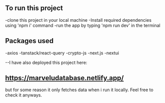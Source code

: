 ## To run this project

-clone this project in your local machine
-Install required dependencies using 'npm i' command
-run the app by typing 'npm run dev' in the terminal

## Packages used

-axios
-tanstack/react-query
-crypto-js
-next.js
-nextui

--I have also deployed this project here:

## https://marveludatabase.netlify.app/

but for some reason it only fetches data when i run it locally. Feel free to check it anyways.
